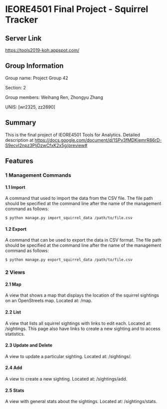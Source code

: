 # IEORE4501 Final Project - Squirrel Tracker
## Server Link
https://tools2019-koh.appspot.com/
## Group Information
Group name: Project Group 42

Section: 2

Group members: Weihang Ren, Zhongyu Zhang

UNIS: [wr2325, zz2690]
## Summary
This is the final project of IEORE4501 Tools for Analytics. Detailed description at https://docs.google.com/document/d/1SPv3fMDKiemrR86rD-S9ecvI2npz3PljDzwCfxK2x5g/preview#
## Features
### 1 Management Commands
#### 1.1 Import
A command that used to import the data from the CSV file. The file path should be specified at the command line after the name of the management command as follows:
```
$ python manage.py import_squirrel_data /path/to/file.csv
```
#### 1.2 Export
A command that can be used to export the data in CSV format. The file path should be specified at the command line after the name of the management command as follows:
```
$ python manage.py export_squirrel_data /path/to/file.csv
```
### 2 Views
#### 2.1 Map
A view that shows a map that displays the location of the squirrel sightings on an OpenStreets map. Located at: /map.
#### 2.2 List
A view that lists all squirrel sightings with links to edit each. Located at: /sightings.
This page also have links to create a new sighting and to access statistics.
#### 2.3 Update and Delete
A view to update a particular sighting. Located at: /sightings/<unique-squirrel-id>.
#### 2.4 Add
A view to create a new sighting. Located at: /sightings/add.
#### 2.5 Stats
A view with general stats about the sightings. Located at: /sightings/stats.
